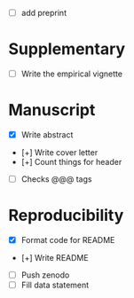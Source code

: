  * [ ] add preprint

# Supplementary

 * [ ] Write the empirical vignette

# Manuscript

 * [x] Write abstract
 * [+] Write cover letter
 * [+] Count things for header
 * [ ] Checks @@@ tags

# Reproducibility

 * [x] Format code for README
 * [+] Write README
 * [ ] Push zenodo
 * [ ] Fill data statement
